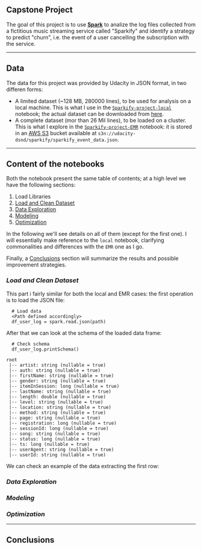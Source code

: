 ## Capstone Project
The goal of this project is to use [**Spark**](https://spark.apache.org/) to analize the log files collected from a fictitious music streaming service called "Sparkify" and identify a strategy to predict "churn", i.e. the event of a user cancelling the subscription with the service.

---
## Data
The data for this project was provided by Udacity in JSON format, in two differen forms:

* A limited dataset (~128 MB, 280000 lines), to be used for analysis on a local machine. This is what I use in the [`Sparkify-project-local`](./notebooks/Sparkify-project-local.ipynb) notebook; the actual dataset can be downloaded from [here](https://drive.google.com/file/d/1gX1X-D8G4vE29AAUeQHapv5P_vNs6Jcv/view?usp=sharing).
* A complete dataset (mor than 26 Mil lines), to be loaded on a cluster. This is what I explore in the [`Sparkify-project-EMR`](./notebooks/Sparkify-project-EMR.ipynb) notebook: it is stored in an [AWS S3](https://aws.amazon.com/s3/) bucket available at `s3n://udacity-dsnd/sparkify/sparkify_event_data.json`.

---
## Content of the notebooks
Both the notebook present the same table of contents; at a high level we have the following sections:

1. Load Libraries
2. [Load and Clean Dataset](#load-and-clean-dataset)
3. [Data Exploration](#data-exploration)
4. [Modeling](#modeling)
5. [Optimization](#optimization)

In the following we'll see details on all of them (except for the first one). I will essentially make reference to the `local` notebook, clarifying commonalities and differences with the `EMR` one as I go.

Finally, a [Conclusions](#Conclusions) section will summarize the results and possible improvement strategies.

### _Load and Clean Dataset_
This part i fairly similar for both the local and EMR cases: the first operation is to load the JSON file:

```
  # Load data
  <Path defined accordingly>
  df_user_log = spark.read.json(path)
```

After that we can look at the schema of the loaded data frame:

```
  # Check schema
  df_user_log.printSchema()
```
```
root
 |-- artist: string (nullable = true)
 |-- auth: string (nullable = true)
 |-- firstName: string (nullable = true)
 |-- gender: string (nullable = true)
 |-- itemInSession: long (nullable = true)
 |-- lastName: string (nullable = true)
 |-- length: double (nullable = true)
 |-- level: string (nullable = true)
 |-- location: string (nullable = true)
 |-- method: string (nullable = true)
 |-- page: string (nullable = true)
 |-- registration: long (nullable = true)
 |-- sessionId: long (nullable = true)
 |-- song: string (nullable = true)
 |-- status: long (nullable = true)
 |-- ts: long (nullable = true)
 |-- userAgent: string (nullable = true)
 |-- userId: string (nullable = true)
```

We can check an example of the data extracting the first row:




### _Data Exploration_

### _Modeling_

### _Optimization_

---
## Conclusions 
